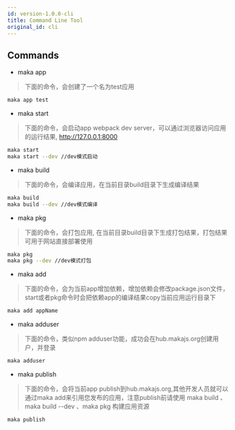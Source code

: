 ```yaml
---
id: version-1.0.0-cli
title: Command Line Tool
original_id: cli
---
```

## Commands

- maka app
> 下面的命令，会创建了一个名为test应用
```bash
maka app test 
```


- maka start
> 下面的命令，会启动app webpack dev server，可以通过浏览器访问应用的运行结果, http://127.0.0.1:8000
```bash
maka start 
maka start --dev //dev模式启动
```


- maka build
> 下面的命令，会编译应用，在当前目录build目录下生成编译结果
```bash
maka build 
maka build --dev //dev模式编译
```


- maka pkg
> 下面的命令，会打包应用, 在当前目录build目录下生成打包结果，打包结果可用于网站直接部署使用
```bash
maka pkg
maka pkg --dev //dev模式打包
```


- maka add
> 下面的命令，会为当前app增加依赖，增加依赖会修改package.json文件，start或者pkg命令时会把依赖app的编译结果copy当前应用运行目录下
```bash
maka add appName
```


- maka adduser
> 下面的命令，类似npm adduser功能，成功会在hub.makajs.org创建用户，并登录
```bash
maka adduser
```


- maka publish
> 下面的命令，会将当前app publish到hub.makajs.org,其他开发人员就可以通过maka add来引用您发布的应用，注意publish前请使用 maka build 、maka build --dev 、maka pkg 构建应用资源
```bash
maka publish
```
